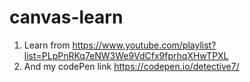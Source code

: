 # canvas-learn
1. Learn from https://www.youtube.com/playlist?list=PLpPnRKq7eNW3We9VdCfx9fprhqXHwTPXL
2. And my codePen link https://codepen.io/detective7/